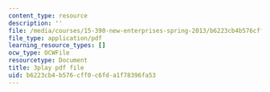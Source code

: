 ```yaml
---
content_type: resource
description: ''
file: /media/courses/15-390-new-enterprises-spring-2013/b6223cb4b576cff0c6fda1f78396fa53_2KpOZ9N2QOQ.pdf
file_type: application/pdf
learning_resource_types: []
ocw_type: OCWFile
resourcetype: Document
title: 3play pdf file
uid: b6223cb4-b576-cff0-c6fd-a1f78396fa53
---
```

